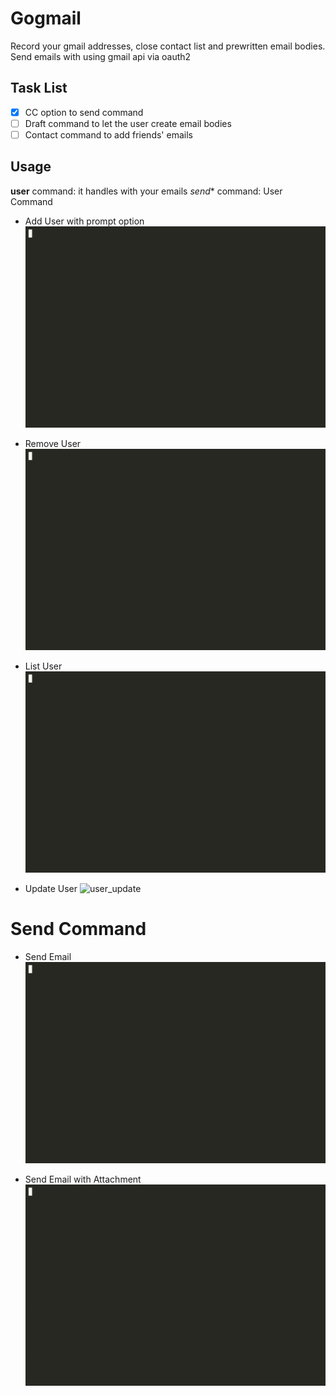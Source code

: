# Gogmail
Record your gmail addresses, close contact list and prewritten email bodies. Send emails with using gmail api via oauth2

## Task List
- [X] CC option to send command
- [ ] Draft command to let the user create email bodies
- [ ] Contact command to add friends' emails

## Usage
**user** command: it handles with your emails
*send** command: 
User Command

- Add User with prompt option
![user_add](/example_gifs/user_add.gif)

- Remove User
![user_remoev](/example_gifs/user_remove.gif)

- List User
![user_list](/example_gifs/user_list.gif)

- Update User
![user_update](/example_gifs/user_update.gif.gif)


# Send Command

- Send Email
![send_email](/example_gifs/send_email.gif)

- Send Email with Attachment
![send_email_attachment](/example_gifs/send_email_attach.gif)

